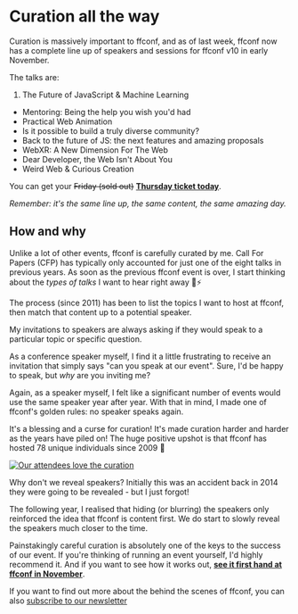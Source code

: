 # Curation all the way

Curation is massively important to ffconf, and as of last week, ffconf now has a complete line up of speakers and sessions for ffconf v10 in early November.

<!--more-->

The talks are:

1. The Future of JavaScript & Machine Learning
- Mentoring: Being the help you wish you'd had
- Practical Web Animation
- Is it possible to build a truly diverse community?
- Back to the future of JS: the next features and amazing proposals
- WebXR: A New Dimension For The Web
- Dear Developer, the Web Isn't About You
- Weird Web & Curious Creation

You can get your ~~Friday (sold out)~~ **[Thursday ticket today](https://ffconf.org/tickets)**.

_Remember: it's the same line up, the same content, the same amazing day._

## How and why

Unlike a lot of other events, ffconf is carefully curated by me. Call For Papers (CFP) has typically only accounted for just one of the eight talks in previous years. As soon as the previous ffconf event is over, I start thinking about the _types of talks_ I want to hear right away 🧠⚡️

The process (since 2011) has been to list the topics I want to host at ffconf, then match that content up to a potential speaker.

My invitations to speakers are always asking if they would speak to a particular topic or specific question.

As a conference speaker myself, I find it a little frustrating to receive an invitation that simply says "can you speak at our event". Sure, I'd be happy to speak, but _why_ are you inviting me?

Again, as a speaker myself, I felt like a significant number of events would use the same speaker year after year. With that in mind, I made one of ffconf's golden rules: no speaker speaks again.

It's a blessing and a curse for curation! It's made curation harder and harder as the years have piled on! The huge positive upshot is that ffconf has hosted 78 unique individuals since 2009 🎉

[![Our attendees love the curation](/images/ffconf-curation.png)](https://ffconf.org)

Why don't we reveal speakers? Initially this was an accident back in 2014 they were going to be revealed - but I just forgot!

The following year, I realised that hiding (or blurring) the speakers only reinforced the idea that ffconf is content first. We do start to slowly reveal the speakers much closer to the time.

Painstakingly careful curation is absolutely one of the keys to the success of our event. If you're thinking of running an event yourself, I'd highly recommend it. And if you want to see how it works out, **[see it first hand at ffconf in November](https://ffconf.org/tickets)**.

If you want to find out more about the behind the scenes of ffconf, you can also [subscribe to our newsletter](https://ffconf.org/news)
